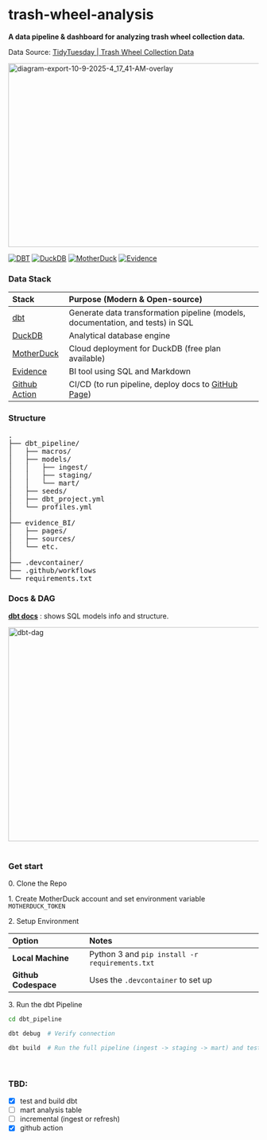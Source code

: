 # trash-wheel-analysis
**A data pipeline & dashboard for analyzing trash wheel collection data.**

Data Source: [TidyTuesday | Trash Wheel Collection Data](https://github.com/rfordatascience/tidytuesday/blob/main/data/2024/2024-03-05/readme.md)

<img width="1842" height="370" alt="diagram-export-10-9-2025-4_17_41-AM-overlay" src="https://github.com/user-attachments/assets/7a1dab3a-9baa-463b-885f-11acc5236c4e" />

<!-- <br> -->

[![DBT](https://img.shields.io/badge/DBT-orange?style=for-the-badge&logo=dbt)](https://www.getdbt.com/)
[![DuckDB](https://img.shields.io/badge/DuckDB-yellow?style=for-the-badge&logo=duckdb)](https://duckdb.org/)
[![MotherDuck](https://img.shields.io/badge/MotherDuck-green?style=for-the-badge&logo=motherduck)](https://www.motherduck.com/)
[![Evidence](https://img.shields.io/badge/evidence-grey?style=for-the-badge&logo=evidence)]([https://www.motherduck.com/](https://github.com/evidence-dev/evidence))



### Data Stack

| Stack | Purpose (Modern & Open-source) |
| :--- | :--- |
| [dbt](https://www.getdbt.com/) | Generate data transformation pipeline (models, documentation, and tests) in SQL |
| [DuckDB](https://duckdb.org/) | Analytical database engine |
| [MotherDuck](https://www.motherduck.com/) | Cloud deployment for DuckDB (free plan available) |
| [Evidence](https://github.com/evidence-dev/evidence?tab=readme-ov-file) | BI tool using SQL and Markdown |
| [Github Action](https://docs.github.com/en/actions/get-started/understand-github-actions) | CI/CD (to run pipeline, deploy docs to [GitHub Page](https://docs.github.com/en/pages/getting-started-with-github-pages/configuring-a-publishing-source-for-your-github-pages-site)) |


### Structure
<pre>
.
├── dbt_pipeline/
│   ├── macros/
│   ├── models/
│   │   ├── ingest/
│   │   ├── staging/
│   │   └── mart/
│   ├── seeds/
│   ├── dbt_project.yml
│   └── profiles.yml
│
├── evidence_BI/
│   ├── pages/
│   ├── sources/
│   └── etc.
│
├── .devcontainer/
├── .github/workflows
└── requirements.txt
</pre>

### Docs & DAG

**[dbt docs](https://bchaoss.github.io/trash-wheel-analysis/pipeline/#!/overview)** : shows SQL models info and structure.

<img width="2355" height="431" alt="dbt-dag" src="https://github.com/user-attachments/assets/0c0a2468-effd-4a65-97bf-c6aa5184b632" />


<br>
<br>


###  Get start

0\. Clone the Repo

1\. Create MotherDuck account and set environment variable `MOTHERDUCK_TOKEN`

2\. Setup Environment

| Option | Notes |
| :--- | :--- |
| **Local Machine** | Python 3 and `pip install -r requirements.txt` | 
| **Github Codespace** | Uses the `.devcontainer` to set up |

3\. Run the dbt Pipeline

```bash
cd dbt_pipeline

dbt debug  # Verify connection

dbt build  # Run the full pipeline (ingest -> staging -> mart) and tests
```

<br>

### TBD:
- [x] test and build dbt
- [ ] mart analysis table
- [ ] incremental (ingest or refresh)
- [x] github action
